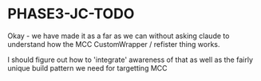 # PHASE3-JC-TODO

Okay - we have made it as a far as we can without asking claude to understand how the MCC CustomWrapper / refister thing works.

I should figure out how to 'integrate' awareness of that as well as the fairly unique build pattern we need for targetting MCC
